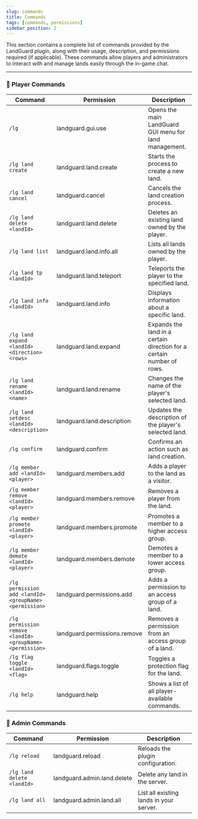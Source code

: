 ```yaml
---
slug: commands
title: Commands
tags: [commands, permissions]
sidebar_position: 2
---
```


This section contains a complete list of commands provided by the LandGuard plugin, along with their usage, description, and permissions required (if applicable). These commands allow players and administrators to interact with and manage lands easily through the in-game chat.

---

### 📜 Player Commands

| Command                                        | Permission                      | Description                                                             |
|------------------------------------------------|---------------------------------|-------------------------------------------------------------------------|
| `/lg`                                          | landguard.gui.use               | Opens the main LandGuard GUI menu for land management.                  |
| `/lg land create`                              | landguard.land.create           | Starts the process to create a new land.                                |
| `/lg land cancel`                              | landguard.cancel                | Cancels the land creation process.                                      |
| `/lg land delete <landId>`                     | landguard.land.delete           | Deletes an existing land owned by the player.                           |
| `/lg land list`                                | landguard.land.info.all         | Lists all lands owned by the player.                                    |
| `/lg land tp <landId>`                         | landguard.land.teleport         | Teleports the player to the specified land.                             |
| `/lg land info <landId>`                       | landguard.land.info             | Displays information about a specific land.                             |
| `/lg land expand <landId> <direction> <rows>`  | landguard.land.expand           | Expands the land in a certain direction for a certain number of rows.   |
| `/lg land rename <landId> <name>`              | landguard.land.rename           | Changes the name of the player's selected land.                         |
| `/lg land setdesc <landId> <description>`      | landguard.land.description      | Updates the description of the player's selected land.                  |
| `/lg confirm`                                  | landguard.confirm               | Confirms an action such as land creation.                               |
| `/lg member add <landId> <player>`             | landguard.members.add           | Adds a player to the land as a visitor.                                 |
| `/lg member remove <landId> <player>`          | landguard.members.remove        | Removes a player from the land.                                         |
| `/lg member promote <landId> <player>`         | landguard.members.promote       | Promotes a member to a higher access group.                             |
| `/lg member demote <landId> <player>`          | landguard.members.demote        | Demotes a member to a lower access group.                               |
| `/lg permission add <landId> <groupName> <permission>` | landguard.permissions.add | Adds a permission to an access group of a land.                       |
| `/lg permission remove <landId> <groupName> <permission>` | landguard.permissions.remove | Removes a permission from an access group of a land.            |
| `/lg flag toggle <landId> <flag>`              | landguard.flags.toggle          | Toggles a protection flag for the land.                                 |
| `/lg help`                                     | landguard.help                  | Shows a list of all player-available commands.                          |

### 📜 Admin Commands

| Command                                        | Permission                      | Description                                                             |
|------------------------------------------------|---------------------------------|-------------------------------------------------------------------------|
| `/lg reload`                                   | landguard.reload                | Reloads the plugin configuration.                                       |
| `/lg land delete <landId>`                     | landguard.admin.land.delete     | Delete any land in the server.                                          |
| `/lg land all`                                 | landguard.admin.land.all        | List all existing lands in your server.                                 |